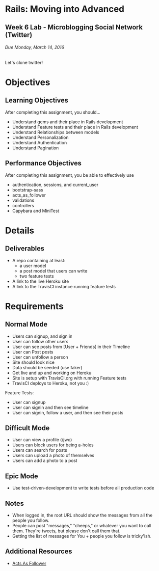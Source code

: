 # Rails: Moving into Advanced
## Week 6 Lab - Microblogging Social Network (Twitter)
###### Due Monday, March 14, 2016  
Let's clone twitter!


# Objectives
## Learning Objectives
After completing this assignment, you should…

* Understand gems and their place in Rails development
* Understand Feature tests and their place in Rails development
* Understand Relationships between models
* Understand Personalization
* Understand Authentication
* Understand Pagination


## Performance Objectives
After completing this assignment, you be able to effectively use

* authentication, sessions, and current_user
* bootstrap-sass
* acts_as_follower
* validations
* controllers
* Capybara and MiniTest

# Details

## Deliverables
* A repo containing at least:
  * a user model
  * a post model that users can write
  * two feature tests
* A link to the live Heroku site
* A link to the TravisCI instance running feature tests

# Requirements

## Normal Mode
* Users can signup, and sign in
* User can follow other users
* User can see posts from [User + Friends] in their Timeline
* User can Post posts
* User can unfollow a person
* Site should look nice
* Data should be seeded (use faker)
* Get live and up and working on Heroku
* Site is setup with TravisCI.org with running Feature tests
* TravisCI deploys to Heroku, not you :)


Feature Tests:

* User can signup
* User can signin and then see timeline
* User can signin, follow a user, and then see their posts


## Difficult Mode
* User can view a profile (/jwo)
* Users can block users for being a-holes
* Users can search for posts
* Users can upload a photo of themselves
* Users can add a photo to a post


## Epic Mode
* Use test-driven-development to write tests before all production code

## Notes
* When logged in, the root URL should show the messages from all the people you follow.
* People can post "messages," "cheeps," or whatever you want to call them. They're tweets, but please don't call them that.
* Getting the list of messages for You + people you follow is tricky'ish.

## Additional Resources
* [Acts As Follower](https://github.com/tcocca/acts_as_follower)
